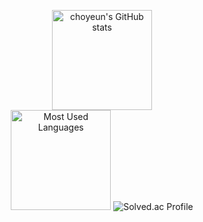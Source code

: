 <p align="center">
  <img alt ="choyeun's GitHub stats" height="160em" src="https://github-readme-stats.vercel.app/api?username=choyeun&show_icons=true&include_all_commits=true"><br>
  <img alt ="Most Used Languages" height="160em" src="https://github-readme-stats.vercel.app/api/top-langs/?username=choyeun&hide=html&layout=compact">
 <img alt="Solved.ac Profile" src="http://mazassumnida.wtf/api/generate_badge?boj=choyeun">
</p>
